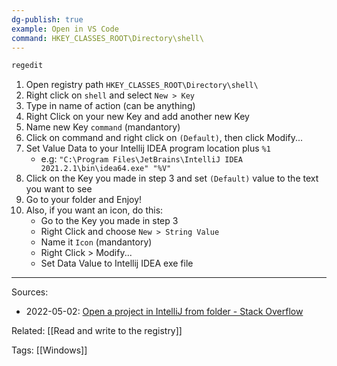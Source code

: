 ```yaml
---
dg-publish: true
example: Open in VS Code
command: HKEY_CLASSES_ROOT\Directory\shell\
---
```


```powershell
regedit
```

1. Open registry path `HKEY_CLASSES_ROOT\Directory\shell\`
2. Right click on `shell` and select `New > Key`
3. Type in name of action (can be anything)
4. Right Click on your new Key and add another new Key
5. Name new Key `command` (mandantory)
6. Click on command and right click on `(Default)`, then click Modify...
7. Set Value Data to your Intellij IDEA program location plus `%1` 
   - e.g: `"C:\Program Files\JetBrains\IntelliJ IDEA 2021.2.1\bin\idea64.exe" "%V"`
8. Click on the Key you made in step 3 and set `(Default)` value to the text you want to see
9. Go to your folder and Enjoy!
10. Also, if you want an icon, do this:
    - Go to the Key you made in step 3
    - Right Click and choose `New > String Value`
    - Name it `Icon` (mandantory)
    - Right Click > Modify...
    - Set Data Value to Intellij IDEA exe file


---
Sources:
- 2022-05-02: [Open a project in IntelliJ from folder - Stack Overflow](https://stackoverflow.com/questions/49733733/open-a-project-in-intellij-from-folder)

Related:
[[Read and write to the registry]]

Tags:
[[Windows]]